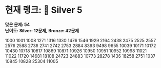 # 현재 랭크: 🥈 Silver 5  
**맞은 문제: 54**  
**난이도: Silver: 12문제, Bronze: 42문제**  

1000 1001 1008 1271 1316 1330 1476 1546 1929 2164 2438 2475 2525 2557 2576 2588 2739 2741 2742 2753 2884 8393 9498 9655 10039 10171 10172 10430 10718 10817 10869 10871 10926 10950 10951 10952 10998 11021 11022 11720 14681 18108 24723 24883 10773 28278 1436 18258 2751 1037 10845 10828 25304 11005


